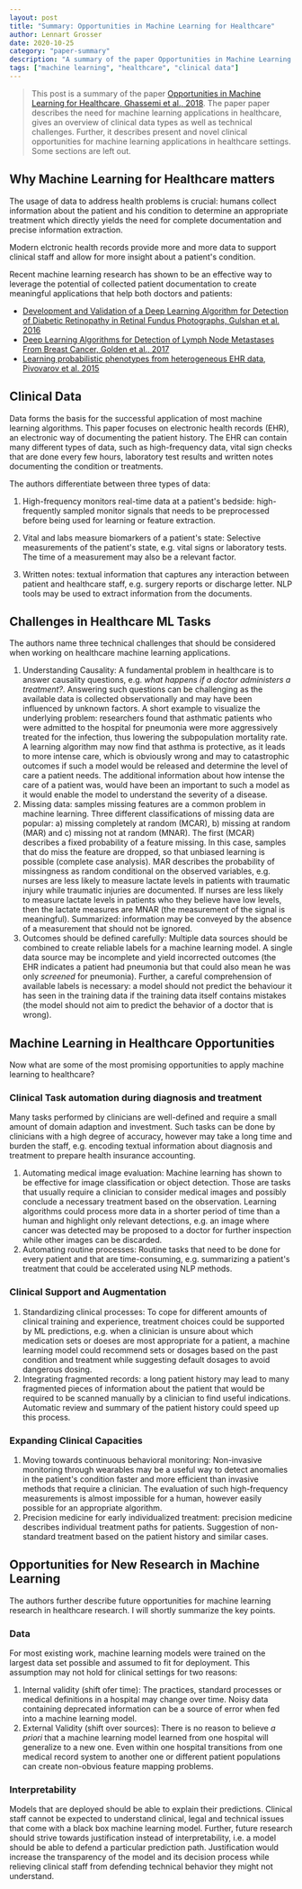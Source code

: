 ```yaml
---
layout: post
title: "Summary: Opportunities in Machine Learning for Healthcare"
author: Lennart Grosser
date: 2020-10-25
category: "paper-summary"
description: "A summary of the paper Opportunities in Machine Learning for Healthcare, Ghassemi et al., 2018. The paper paper describes the need for machine learning applications in healthcare, gives an overview of clinical data types as well as technical challenges. Further, it describes present and novel clinical opportunities for machine learning applications in healthcare settings. Some sections are left out."
tags: ["machine learning", "healthcare", "clinical data"]
---
```


> This post is a summary of the paper [Opportunities in Machine Learning for Healthcare, Ghassemi et al., 2018](https://arxiv.org/abs/1806.00388). The paper paper describes the need for machine learning applications in healthcare, gives an overview of clinical data types as well as technical challenges. Further, it describes present and novel clinical opportunities for machine learning applications in healthcare settings. Some sections are left out.

## Why Machine Learning for Healthcare matters
The usage of data to address health problems is crucial: humans collect information about the patient and his condition to determine an appropriate treatment which directly yields the need for complete documentation and precise information extraction.

Modern elctronic health records provide more and more data to support clinical staff and allow for more insight about a patient's condition.

Recent machine learning research has shown to be an effective way to leverage the potential of collected patient documentation to create meaningful applications that help both doctors and patients:
* [Development and Validation of a Deep Learning Algorithm for Detection of Diabetic Retinopathy in Retinal Fundus Photographs, Gulshan et al. 2016][1]
* [Deep Learning Algorithms for Detection of Lymph Node Metastases From Breast Cancer, Golden et al., 2017][2]
* [Learning probabilistic phenotypes from heterogeneous EHR data, Pivovarov et al. 2015][3]

## Clinical Data
Data forms the basis for the successful application of most machine learning algorithms. This paper focuses on electronic health records (EHR), an electronic way of documenting the patient history. The EHR can contain many different types of data, such as high-frequency data, vital sign checks that are done every few hours, laboratory test results and written notes documenting the condition or treatments.

The authors differentiate between three types of data:

1. High-frequency monitors real-time data at a patient's bedside: high-frequently sampled monitor signals that needs to be preprocessed before being used for learning or feature extraction.

2. Vital and labs measure biomarkers of a patient's state: Selective measurements of the patient's state, e.g. vital signs or laboratory tests. The time of a measurement may also be a relevant factor.

3. Written notes: textual information that captures any interaction between patient and healthcare staff, e.g. surgery reports or discharge letter. NLP tools may be used to extract information from the documents.

## Challenges in Healthcare ML Tasks

The authors name three technical challenges that should be considered when working on healthcare machine learning applications.

1. Understanding Causality: A fundamental problem in healthcare is to answer causality questions, e.g. _what happens if a doctor administers a treatment?_. Answering such questions can be challenging as the available data is collected observationally and may have been influenced by unknown factors. A short example to visualize the underlying problem: researchers found that asthmatic patients who were admitted to the hospital for pneumonia were more aggressively treated for the infection, thus lowering the subpopulation mortality rate. A learning algorithm may now find that asthma is protective, as it leads to more intense care, which is obviously wrong and may to catastrophic outcomes if such a model would be released and determine the level of care a patient needs. The additional information about how intense the care of a patient was, would have been an important to such a model as it would enable the model to understand the severity of a disease.
2. Missing data: samples missing features are a common problem in machine learning. Three different classifications of missing data are popular: a) missing completely at random (MCAR), b) missing at random (MAR) and c) missing not at random (MNAR). The first (MCAR) describes a fixed probability of a feature missing. In this case, samples that do miss the feature are dropped, so that unbiased learning is possible (complete case analysis). MAR describes the probability of missingness as random conditional on the observed variables, e.g. nurses are less likely to measure lactate levels in patients with traumatic injury while traumatic injuries are documented. If nurses are less likely to measure lactate levels in patients who they believe have low levels, then the lactate measures are MNAR (the measurement of the signal is meaningful). Summarized: information may be conveyed by the absence of a measurement that should not be ignored.
3. Outcomes should be defined carefully: Multiple data sources should be combined to create reliable labels for  a machine learning model. A single data source may be incomplete and yield incorrected outcomes (the EHR indicates a patient had pneumonia but that could also mean he was only _screened_ for pneumonia). Further, a careful comprehension of available labels is necessary: a model should not predict the behaviour it has seen in the training data if the training data itself contains mistakes (the model should not aim to predict the behavior of a doctor that is wrong).

## Machine Learning in Healthcare Opportunities

Now what are some of the most promising opportunities to apply machine learning to healthcare?

### Clinical Task automation during diagnosis and treatment
Many tasks performed by clinicians are well-defined and require a small amount of domain adaption and investment. Such tasks can be done by clinicians with a high degree of accuracy, however may take a long time and burden the staff, e.g. encoding textual information about diagnosis and treatment to prepare health insurance accounting.
1. Automating medical image evaluation: Machine learning has shown to be effective for image classification or object detection. Those are tasks that usually require a clinician to consider medical images and possibly conclude a necessary treatment based on the observation. Learning algorithms could process more data in a shorter period of time than a human and highlight only relevant detections, e.g. an image where cancer was detected may be proposed to a doctor for further inspection while other images can be discarded.
2. Automating routine processes: Routine tasks that need to be done for every patient and that are time-consuming, e.g. summarizing a patient's treatment that could be accelerated using NLP methods.

### Clinical Support and Augmentation
1. Standardizing clinical processes: To cope for different amounts of clinical training and experience, treatment choices could be supported by ML predictions, e.g. when a clinician is unsure about which medication sets or doeses are most appropriate for a patient, a machine learning model could recommend sets or dosages based on the past condition and treatment while suggesting default dosages to avoid dangerous dosing.
2. Integrating fragmented records: a long patient history may lead to many fragmented pieces of information about the patient that would be required to be scanned manually by a clinician to find useful indications. Automatic review and summary of the patient history could speed up this process.

### Expanding Clinical Capacities
1. Moving towards continuous behavioral monitoring: Non-invasive monitoring through wearables may be a useful way to detect anomalies in the patient's condition faster and more efficient than invasive methods that require a clinician. The evaluation of such high-frequency measurements is almost impossible for a human, however easily possible for an appropriate algorithm.
2. Precision medicine for early individualized treatment: precision medicine describes individual treatment paths for patients. Suggestion of non-standard treatment based on the patient history and similar cases.

## Opportunities for New Research in Machine Learning
The authors further describe future opportunities for machine learning research in healthcare research. I will shortly summarize the key points.

### Data
For most existing work, machine learning models were trained on the largest data set possible and assumed to fit for deployment. This assumption may not hold for clinical settings for two reasons:
1. Internal validity (shift ofer time): The practices, standard processes or medical definitions in a hospital may change over time. Noisy data containing deprecated information can be a source of error when fed into a machine learning model.
2. External Validity (shift over sources): There is no reason to believe _a priori_ that a machine learning model learned from one hospital will generalize to a new one. Even within one hospital transitions from one medical record system to another one or different patient populations can create non-obvious feature mapping problems.

### Interpretability
Models that are deployed should be able to explain their predictions. Clinical staff cannot be expected to understand clinical, legal and technical issues that come with a black box machine learning model.
Further, future research should strive towards justification instead of interpretability, i.e. a model should be able to defend a particular prediction path. Justification would increase the transparency of the model and its decision process while relieving clinical staff from defending technical behavior they might not understand.

[1]: https://jamanetwork.com/journals/jama/fullarticle/2588763
[2]: https://jamanetwork.com/journals/jama/article-abstract/2665757
[3]: https://www.sciencedirect.com/science/article/pii/S1532046415002233#f0015
